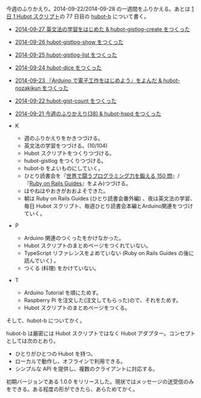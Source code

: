 今週のふりかえり。2014-09-22/2014-09-28 の一週間をふりかえる。あとは [1 日 1 Hubot スクリプト][hubot-script-per-day]の 77 日目の [hubot-b][gh:bouzuya/hubot-b] について書く。

- [2014-09-27 英文法の学習をはじめた & hubot-gistlog-create をつくった][2014-09-27]
- [2014-09-26 hubot-gistlog-show をつくった][2014-09-26]
- [2014-09-25 hubot-gistlog-list をつくった][2014-09-25]
- [2014-09-24 hubot-dice をつくった][2014-09-24]
- [2014-09-23 『Arduino で電子工作をはじめよう』をよんだ & hubot-nozakikun をつくった][2014-09-23]
- [2014-09-22 hubot-gist-count をつくった][2014-09-22]
- [2014-09-21 今週のふりかえり(38) & hubot-hspd をつくった][2014-09-21]

- K
  - 週のふりかえりをかきつづける。
  - 英文法の学習をつづける。(10/104)
  - Hubot スクリプトをつくりつづける。
  - hubot-gistlog をつくりつづける。
  - hubot-b をよいものにしていく。
  - ひとり読書会を『[世界で闘うプログラミング力を鍛える 150 問][hitoridokusho/books/3]』/『[Ruby on Rails Guides][hitoridokusho/books/railsguides]』をよみ)つづける。
  - はやねはやおきがおおよそできた。
  - 朝は Ruby on Rails Guides (ひとり読書会番外編) 、夜は英文法の学習、毎日 Hubot スクリプト、毎週ひとり読書会本編とArduino関連をつづけていく。
- P
  - Arduino 関連のつくったをかけなかった。
  - Hubot スクリプトのまとめページをつくれていない。
  - TypeScript リファレンスをよめていない (Ruby on Rails Guides の後に読んでいく) 。
  - つくる (料理) をかけていない。
- T
  - Arduino Tutorial を順にためす。
  - Raspberry Pi を注文した(注文してもらった)ので、それをためす。
  - Hubot スクリプトのまとめページをつくる。

そして、hubot-b についてかく。

hubot-b は厳密には Hubot スクリプトではなく Hubot アダプター。コンセプトとしては次のとおり。

- ひとりがひとつの Hubot を持つ。
- ローカルで動作し、オフラインで利用できる。
- シンプルな API を提供し、複数のクライアントに対応する。

初期バージョンである 1.0.0 をリリースした。現状ではメッセージの送受信のみをできる。ある程度の形ができたら、あらためてかく。

[2014-09-27]: http://blog.bouzuya.net/2014/09/27/
[2014-09-26]: http://blog.bouzuya.net/2014/09/26/
[2014-09-25]: http://blog.bouzuya.net/2014/09/25/
[2014-09-24]: http://blog.bouzuya.net/2014/09/24/
[2014-09-23]: http://blog.bouzuya.net/2014/09/23/
[2014-09-22]: http://blog.bouzuya.net/2014/09/22/
[2014-09-21]: http://blog.bouzuya.net/2014/09/21/
[hitoridokusho/books/3]: http://www.amazon.co.jp/dp/B00HR19TSO/
[hitoridokusho/books/railsguides]: http://guides.rubyonrails.org/
[gh:bouzuya/hubot-b]: https://github.com/bouzuya/hubot-b
[hubot-script-per-day]: http://blog.bouzuya.net/posts?tags=hubot-script-per-day
